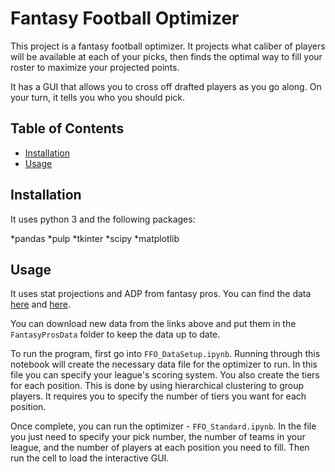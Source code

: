 # Fantasy Football Optimizer

This project is a fantasy football optimizer. It projects what caliber of players will be available 
at each of your picks, then finds the optimal way to fill your roster to maximize your projected points.

It has a GUI that allows you to cross off drafted players as you go along. On your turn, 
it tells you who you should pick.

## Table of Contents

- [Installation](#installation)
- [Usage](#usage)

## Installation

It uses python 3 and the following packages:

*pandas 
*pulp 
*tkinter
*scipy
*matplotlib

## Usage

It uses stat projections and ADP from fantasy pros.
You can find the data [here](https://www.fantasypros.com/nfl/adp/overall.php) and [here](https://www.fantasypros.com/nfl/projections/qb.php?week=draft).

You can download new data from the links above and put them in the `FantasyProsData` folder to keep 
the data up to date.

To run the program, first go into `FFO_DataSetup.ipynb`. Running through this notebook will create the
necessary data file for the optimizer to run. In this file you can specify your league's scoring system.
You also create the tiers for each position. This is done by using hierarchical clustering to group players.
It requires you to specify the number of tiers you want for each position. 

Once complete, you can run the optimizer - `FFO_Standard.ipynb`. In the file you just need to specify your 
pick number, the number of teams in your league, and the number of players at each position you need to fill.
Then run the cell to load the interactive GUI.

